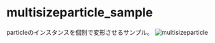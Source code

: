 # multisizeparticle_sample
particleのインスタンスを個別で変形させるサンプル。
![multisizeparticle](multisizepaticle_sample.PNG)
